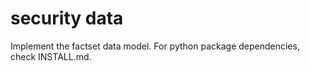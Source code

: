 # security data
Implement the factset data model. For python package dependencies, check INSTALL.md.





